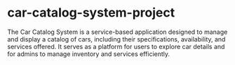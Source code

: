 # car-catalog-system-project
The Car Catalog System is a service-based application designed to manage and display a catalog of cars, including their specifications, availability, and services offered. It serves as a platform for users to explore car details and for admins to manage inventory and services efficiently.


